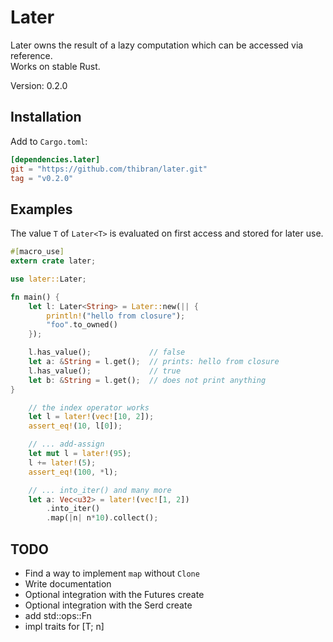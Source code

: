 # Later

Later owns the result of a lazy computation which can be accessed via reference.  
Works on stable Rust.

Version: 0.2.0

## Installation

Add to `Cargo.toml`:
```toml
[dependencies.later]
git = "https://github.com/thibran/later.git"
tag = "v0.2.0"
```

## Examples

The value `T` of `Later<T>` is evaluated on first access and
stored for later use.

```rust
#[macro_use]
extern crate later;

use later::Later;

fn main() {
    let l: Later<String> = Later::new(|| { 
        println!("hello from closure");
        "foo".to_owned()
    });

    l.has_value();             // false
    let a: &String = l.get();  // prints: hello from closure
    l.has_value();             // true
    let b: &String = l.get();  // does not print anything
}
```

```rust
    // the index operator works
    let l = later!(vec![10, 2]);
    assert_eq!(10, l[0]);

    // ... add-assign
    let mut l = later!(95);
    l += later!(5);
    assert_eq!(100, *l);

    // ... into_iter() and many more
    let a: Vec<u32> = later!(vec![1, 2])
        .into_iter()
        .map(|n| n*10).collect();
```

## TODO

* Find a way to implement `map` without `Clone`
* Write documentation
* Optional integration with the Futures create
* Optional integration with the Serd create
* add std::ops::Fn
* impl traits for [T; n]

